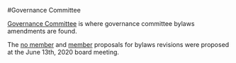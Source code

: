 #Governance Committee

[Governance Committee](https://github.com/Montana-Dinosaur-Center/bylaws/tree/main/governance%20committee) is where governance committee bylaws amendments are found.

The [no member](https://github.com/Montana-Dinosaur-Center/bylaws/blob/main/governance%20committee/no-members) and [member](https://github.com/Montana-Dinosaur-Center/bylaws/blob/main/governance%20committee/members) proposals for bylaws revisions were proposed at the June 13th, 2020 board meeting.
